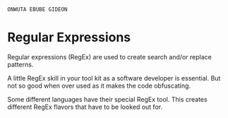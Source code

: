 ```
ONWUTA EBUBE GIDEON
```

# Regular Expressions

Regular expressions (RegEx) are used to create search and/or replace patterns.

A little RegEx skill in your tool kit as a software developer is essential. But not so good when over used as it makes the code obfuscating.

Some different languages have their special RegEx tool. This creates different RegEx flavors that have to be looked  out for.
